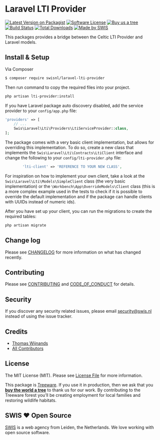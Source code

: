 # Laravel LTI Provider

[![Latest Version on Packagist][ico-version]][link-packagist]
[![Software License][ico-license]](LICENSE.md)
[![Buy us a tree][ico-treeware]][link-treeware]
[![Build Status][ico-github-actions]][link-github-actions]
[![Total Downloads][ico-downloads]][link-downloads]
[![Made by SWIS][ico-swis]][link-swis]

This packages provides a bridge between the Celtic LTI Provider and Laravel models.

## Install & Setup

Via Composer

``` bash
$ composer require swisnl/laravel-lti-provider
```

Then run command to copy the required files into your project.

```bash
php artisan lti-provider:install
```

If you have Laravel package auto discovery disabled, add the service provider to your `config/app.php` file:

```php
'providers' => [
    // ...
    Swis\Laravel\Lti\Providers\LtiServiceProvider::class,
];
```

The package comes with a very basic client implementation, but allows for overriding this implementation. To do so,
create a new class that implements the `Swis\Laravel\Lti\Contracts\LtiClient` interface and change the following to your
`config/lti-provider.php` file:

```php
        'lti-client' => 'REFERENCE TO YOUR NEW CLASS',
```

For inspiration on how to implement your own client, take a look at the `Swis\Laravel\Lti\Models\SimpleClient` class
(the very basic implementation) or the `\Workbench\App\OverrideModels\Client` class (this is a more complex example used
in the tests to check if it is possible to override the default implementation and if the package can handle clients 
with UUIDs instead of numeric ids).

After you have set up your client, you can run the migrations to create the required tables:

```bash
php artisan migrate
```

## Change log

Please see [CHANGELOG](CHANGELOG.md) for more information on what has changed recently.

## Contributing

Please see [CONTRIBUTING](CONTRIBUTING.md) and [CODE_OF_CONDUCT](CODE_OF_CONDUCT.md) for details.

## Security

If you discover any security related issues, please email security@swis.nl instead of using the issue tracker.

## Credits

- [Thomas Wijnands][link-author]
- [All Contributors][link-contributors]

## License

The MIT License (MIT). Please see [License File](LICENSE.md) for more information.

This package is [Treeware](https://treeware.earth). If you use it in production, then we ask that you [**buy the world a tree**][link-treeware] to thank us for our work. By contributing to the Treeware forest you’ll be creating employment for local families and restoring wildlife habitats.

## SWIS :heart: Open Source

[SWIS][link-swis] is a web agency from Leiden, the Netherlands. We love working with open source software. 

[ico-version]: https://img.shields.io/packagist/v/swisnl/laravel-lti-provider.svg?style=flat-square
[ico-license]: https://img.shields.io/badge/license-MIT-brightgreen.svg?style=flat-square
[ico-treeware]: https://img.shields.io/badge/Treeware-%F0%9F%8C%B3-lightgreen.svg?style=flat-square
[ico-github-actions]: https://img.shields.io/github/actions/workflow/status/swisnl/laravel-lti-provider/tests.yml?label=tests&branch=master&style=flat-square
[ico-downloads]: https://img.shields.io/packagist/dt/swisnl/laravel-lti-provider.svg?style=flat-square
[ico-swis]: https://img.shields.io/badge/%F0%9F%9A%80-made%20by%20SWIS-%230737A9.svg?style=flat-square

[link-packagist]: https://packagist.org/packages/swisnl/laravel-lti-provider
[link-github-actions]: https://github.com/swisnl/laravel-lti-provider/actions/workflows/tests.yml
[link-downloads]: https://packagist.org/packages/swisnl/laravel-lti-provider
[link-treeware]: https://plant.treeware.earth/swisnl/laravel-lti-provider
[link-author]: https://github.com/tommie1001
[link-contributors]: ../../contributors
[link-swis]: https://www.swis.nl
